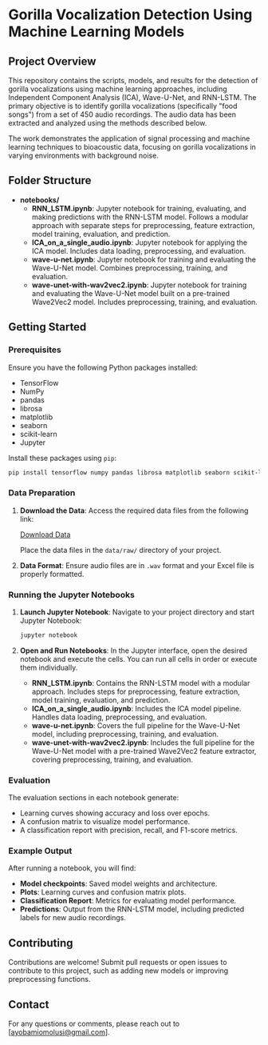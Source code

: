 # Gorilla Vocalization Detection Using Machine Learning Models

## Project Overview

This repository contains the scripts, models, and results for the detection of gorilla vocalizations using machine learning approaches, including Independent Component Analysis (ICA), Wave-U-Net, and RNN-LSTM. The primary objective is to identify gorilla vocalizations (specifically "food songs") from a set of 450 audio recordings. The audio data has been extracted and analyzed using the methods described below.

The work demonstrates the application of signal processing and machine learning techniques to bioacoustic data, focusing on gorilla vocalizations in varying environments with background noise.

## Folder Structure

- **notebooks/**
  - **RNN_LSTM.ipynb**: Jupyter notebook for training, evaluating, and making predictions with the RNN-LSTM model. Follows a modular approach with separate steps for preprocessing, feature extraction, model training, evaluation, and prediction.
  - **ICA_on_a_single_audio.ipynb**: Jupyter notebook for applying the ICA model. Includes data loading, preprocessing, and evaluation.
  - **wave-u-net.ipynb**: Jupyter notebook for training and evaluating the Wave-U-Net model. Combines preprocessing, training, and evaluation.
  - **wave-unet-with-wav2vec2.ipynb**: Jupyter notebook for training and evaluating the Wave-U-Net model built on a pre-trained Wave2Vec2 model. Includes preprocessing, training, and evaluation.

## Getting Started

### Prerequisites

Ensure you have the following Python packages installed:

- TensorFlow
- NumPy
- pandas
- librosa
- matplotlib
- seaborn
- scikit-learn
- Jupyter

Install these packages using `pip`:

```bash
pip install tensorflow numpy pandas librosa matplotlib seaborn scikit-learn jupyter
```

### Data Preparation

1. **Download the Data**: Access the required data files from the following link:

   [Download Data](https://drive.google.com/drive/folders/1nrun9TjCE3X1Nt92NF10SfEwoc5klWTM?usp=drive_link)

   Place the data files in the `data/raw/` directory of your project.

2. **Data Format**: Ensure audio files are in `.wav` format and your Excel file is properly formatted.

### Running the Jupyter Notebooks

1. **Launch Jupyter Notebook**: Navigate to your project directory and start Jupyter Notebook:

   ```bash
   jupyter notebook
   ```

2. **Open and Run Notebooks**: In the Jupyter interface, open the desired notebook and execute the cells. You can run all cells in order or execute them individually.

   - **RNN_LSTM.ipynb**: Contains the RNN-LSTM model with a modular approach. Includes steps for preprocessing, feature extraction, model training, evaluation, and prediction.
   - **ICA_on_a_single_audio.ipynb**: Includes the ICA model pipeline. Handles data loading, preprocessing, and evaluation.
   - **wave-u-net.ipynb**: Covers the full pipeline for the Wave-U-Net model, including preprocessing, training, and evaluation.
   - **wave-unet-with-wav2vec2.ipynb**: Includes the full pipeline for the Wave-U-Net model with a pre-trained Wave2Vec2 feature extractor, covering preprocessing, training, and evaluation.

### Evaluation

The evaluation sections in each notebook generate:

- Learning curves showing accuracy and loss over epochs.
- A confusion matrix to visualize model performance.
- A classification report with precision, recall, and F1-score metrics.

### Example Output

After running a notebook, you will find:

- **Model checkpoints**: Saved model weights and architecture.
- **Plots**: Learning curves and confusion matrix plots.
- **Classification Report**: Metrics for evaluating model performance.
- **Predictions**: Output from the RNN-LSTM model, including predicted labels for new audio recordings.

## Contributing

Contributions are welcome! Submit pull requests or open issues to contribute to this project, such as adding new models or improving preprocessing functions.


## Contact

For any questions or comments, please reach out to [ayobamiomolusi@gmail.com].
